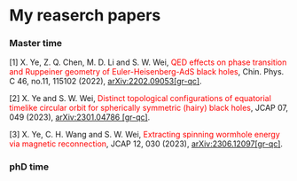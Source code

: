 # My reaserch papers

### Master time

[1] X. Ye, Z. Q. Chen, M. D. Li and S. W. Wei, <font color="red">QED effects on phase transition and Ruppeiner geometry of Euler-Heisenberg-AdS black holes</font>, Chin. Phys. C 46, no.11, 115102 (2022), [arXiv:2202.09053[gr-qc]](https://arxiv.org/abs/2202.09053). 

[2] X. Ye and S. W. Wei, <font color="red"> Distinct topological configurations of equatorial timelike circular orbit for spherically symmetric (hairy) black holes</font>, JCAP 07, 049 (2023), [arXiv:2301.04786 [gr-qc]](https://arxiv.org/abs/2301.04786). 

[3] X. Ye, C. H. Wang and S. W. Wei, <font color="red">Extracting spinning wormhole energy via magnetic reconnection</font>, JCAP 12, 030 (2023), [arXiv:2306.12097[gr-qc]](https://arxiv.org/abs/2306.12097).

### phD time